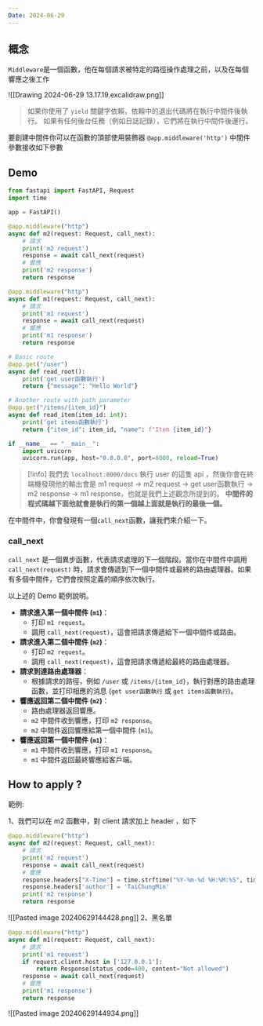 ```yaml
---
Date: 2024-06-29
---
```

## 概念
`Middleware`是一個函數，他在每個請求被特定的路徑操作處理之前，以及在每個響應之後工作

![[Drawing 2024-06-29 13.17.19.excalidraw.png]]

>如果你使用了 `yield` 關鍵字依賴，依賴中的退出代碼將在執行中間件後執行。
>如果有任何後台任務（例如日誌記錄），它們將在執行中間件後運行。

要創建中間件你可以在函數的頂部使用裝飾器 `@app.middleware('http')`
中間件參數接收如下參數
## Demo
```python
from fastapi import FastAPI, Request
import time

app = FastAPI()

@app.middleware("http")
async def m2(request: Request, call_next):
    # 請求
    print('m2 request')
    response = await call_next(request)
    # 響應
    print('m2 response')
    return response

@app.middleware("http")
async def m1(request: Request, call_next):
    # 請求
    print('m1 request')
    response = await call_next(request)
    # 響應
    print('m1 response')
    return response

# Basic route
@app.get("/user")
async def read_root():
    print('get user函數執行')
    return {"message": "Hello World"}

# Another route with path parameter
@app.get("/items/{item_id}")
async def read_item(item_id: int):
    print('get items函數執行')
    return {"item_id": item_id, "name": f"Item {item_id}"}

if __name__ == "__main__":
    import uvicorn
    uvicorn.run(app, host="0.0.0.0", port=8000, reload=True)
```
>[!info]
>我們去 `localhost:8000/docs` 執行 user 的這隻 api ，然後你會在終端機發現他的輸出會是 m1 request -> m2 request -> get user函數執行 -> m2 response -> m1 response，也就是我們上述觀念所提到的。
>**中間件的程式碼越下面他就會是執行的第一個越上面就是執行的最後一個。**

在中間件中，你會發現有一個`call_next`函數，讓我們來介紹一下。
### call_next
`call_next` 是一個異步函數，代表請求處理的下一個階段。當你在中間件中調用 `call_next(request)` 時，請求會傳遞到下一個中間件或最終的路由處理器。如果有多個中間件，它們會按照定義的順序依次執行。

以上述的 Demo 範例說明。
- **請求進入第一個中間件 (`m1`)**：
    - 打印 `m1 request`。
    - 調用 `call_next(request)`，這會把請求傳遞給下一個中間件或路由。
- **請求進入第二個中間件 (`m2`)**：
    - 打印 `m2 request`。
    - 調用 `call_next(request)`，這會把請求傳遞給最終的路由處理器。
- **請求到達路由處理器**：
    - 根據請求的路徑，例如 `/user` 或 `/items/{item_id}`，執行對應的路由處理函數，並打印相應的消息 (`get user函數執行` 或 `get items函數執行`)。
- **響應返回第二個中間件 (`m2`)**：
    - 路由處理器返回響應。
    - `m2` 中間件收到響應，打印 `m2 response`。
    - `m2` 中間件返回響應給第一個中間件 (`m1`)。
- **響應返回第一個中間件 (`m1`)**：
    - `m1` 中間件收到響應，打印 `m1 response`。
    - `m1` 中間件返回最終響應給客戶端。
## How to apply ?
範例:

1、我們可以在 m2 函數中，對 client 請求加上 header ，如下
```python
@app.middleware("http")
async def m2(request: Request, call_next):
    # 請求
    print('m2 request')
    response = await call_next(request)
    # 響應
    response.headers["X-Time"] = time.strftime("%Y-%m-%d %H:%M:%S", time.localtime())
    response.headers['author'] = 'TaiChungMin'
    print('m2 response')
    return response
```
![[Pasted image 20240629144428.png]]
2、黑名單
```python
@app.middleware("http")
async def m1(request: Request, call_next):
    # 請求
    print('m1 request')
    if request.client.host in ['127.0.0.1']:
        return Response(status_code=400, content="Not allowed")
    response = await call_next(request)
    # 響應
    print('m1 response')
    return response
```
![[Pasted image 20240629144934.png]]
